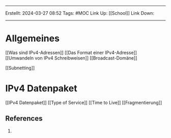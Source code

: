
--- 
Erstellt: 2024-03-27    08:52 
Tags: #MOC 
Link Up: [[School]]
Link Down:

--- 
# Allgemeines
[[Was sind IPv4-Adressen]]
[[Das Format einer IPv4-Adresse]]
[[Umwandeln von IPv4 Schreibweisen]]
[[Broadcast-Domäne]]

[[Subnetting]]


# IPv4 Datenpaket
[[IPv4 Datenpaket]]
[[Type of Service]]
[[Time to Live]]
[[Fragmentierung]]



## References
1. 